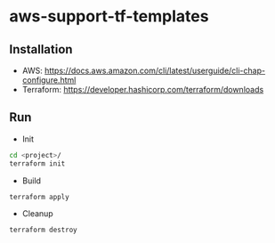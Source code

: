 # aws-support-tf-templates

## Installation

* AWS: https://docs.aws.amazon.com/cli/latest/userguide/cli-chap-configure.html
* Terraform: https://developer.hashicorp.com/terraform/downloads

## Run

* Init

```bash
cd <project>/
terraform init
```

* Build

```bash
terraform apply
```

* Cleanup

```bash
terraform destroy
```
